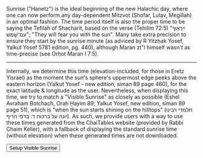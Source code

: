 Sunrise ("Hanetz") is the ideal beginning of the new Halachic day, where one can now perform any day-dependent Mitzvot (Shofar, Lulav, Megillah) in an optimal fashion. The time period itself is also the proper time to be saying the Tefilah of Shacharit, based on the verse (Tehilim 72:5) "יִֽירָא֥וּךָ עִם־שָׁ֣מֶשׁ"; "They will fear you with the sun". Many take extra precision to ensure they start by the sunrise minute (as adviced by R Yitzḥak Yosef, Yalkut Yosef 5781 edition, pg. 440), although Maran zt"l himself wasn't as time-precise (see Orḥot Maran I 7:5).

---

Internally, we determine this time (elevation-included, for those in Eretz Yisrael) as the moment the sun's sphere's uppermost edge peeks above the eastern horizon (Yalkut Yosef - new edition, siman 89 page 460), for the exact latitude & longitude as the user. Nevertheless, when displaying this time, we try to match a "Visible Sunrise" as closely as possible (Eshel Avraham Botchach, Oraḥ Ḥayim 89; Yalkut Yosef, new edition, siman 89 page 51), which is "when the sun starts shining on the hilltops" (תלמדי רבינו יונה על ברכות ד: בדפי הריף). As such, we provide users with a way to use these times generated from the ChaiTables website (provided by Rabbi Chaim Keller), with a fallback of displaying the standard sunrise time (without elevation) when these generated times are not downloaded.

<button class="btn btn-primary" data-bs-toggle="modal" data-bs-target="#ctModal">Setup Visible Sunrise</button>